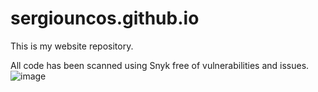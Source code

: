 # sergiouncos.github.io
This is my website repository.

All code has been scanned using Snyk free of vulnerabilities and issues.
![image](https://github.com/sergiouncos/sergiouncos.github.io/assets/68393052/325e308c-9a4f-4202-bf68-6fa60e74bbe4)
